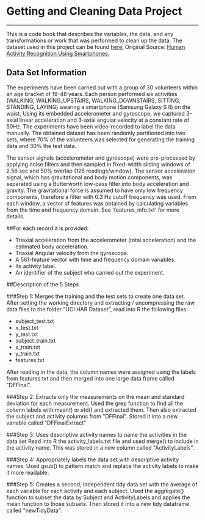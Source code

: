 # Getting and Cleaning Data Project
------------------------------------

This is a code book that describes the variables, the data, and any transformations or work that was performed to clean up the data.
The dataset used in this project can be found [here.](https://d396qusza40orc.cloudfront.net/getdata%2Fprojectfiles%2FUCI%20HAR%20Dataset.zip)
Original Source: [Human Activity Recognition Using Smartphones.](http://archive.ics.uci.edu/ml/datasets/Human+Activity+Recognition+Using+Smartphones)

## Data Set Information
The experiments have been carried out with a group of 30 volunteers within an age bracket of 19-48 years. Each person performed six activities (WALKING, WALKING_UPSTAIRS, WALKING_DOWNSTAIRS, SITTING, STANDING, LAYING) wearing a smartphone (Samsung Galaxy S II) on the waist. Using its embedded accelerometer and gyroscope, we captured 3-axial linear acceleration and 3-axial angular velocity at a constant rate of 50Hz. The experiments have been video-recorded to label the data manually. The obtained dataset has been randomly partitioned into two sets, where 70% of the volunteers was selected for generating the training data and 30% the test data. 

The sensor signals (accelerometer and gyroscope) were pre-processed by applying noise filters and then sampled in fixed-width sliding windows of 2.56 sec and 50% overlap (128 readings/window). The sensor acceleration signal, which has gravitational and body motion components, was separated using a Butterworth low-pass filter into body acceleration and gravity. The gravitational force is assumed to have only low frequency components, therefore a filter with 0.3 Hz cutoff frequency was used. From each window, a vector of features was obtained by calculating variables from the time and frequency domain. See 'features_info.txt' for more details. 

##For each record it is provided:

- Triaxial acceleration from the accelerometer (total acceleration) and the estimated body acceleration.
- Triaxial Angular velocity from the gyroscope. 
- A 561-feature vector with time and frequency domain variables. 
- Its activity label. 
- An identifier of the subject who carried out the experiment.

##Description of the 5 Steps

###Step 1: Merges the training and the test sets to create one data set.
After setting the working directory and extracting / uncompressing the raw data files to the folder "UCI HAR Dataset", read into R the following files:
- subject_test.txt
- x_test.txt
- y_test.txt
- subject_train.txt
- x_train.txt
- y_train.txt
- features.txt

After reading in the data, the column names were assigned using the labels from features.txt and then merged into one large data frame called "DFFinal".

###Step 2: Extracts only the measurements on the mean and standard deviation for each measurement.
Used the grep function to find all the column labels with mean() or std() and extracted them. Then also extracted the subject and activity columns from "DFFinal". Stored it into a new variable called "DFFinalExtract"


###Step 3: Uses descriptive activity names to name the activities in the data set
Read into R the activity_labels.txt file and used merge() to include in the activity name. This was stored in a new column called "ActivityLabels".


###Step 4: Appropriately labels the data set with descriptive activity names. 
Used gsub() to pattern match and replace the activity labels to make it more readable.


###Step 5: Creates a second, independent tidy data set with the average of each variable for each activity and each subject.
Used the aggregate() function to subset the data by Subject and ActivityLabels and applies the mean function to those subsets. Then stored it into a new tidy dataframe called "newTidyData".